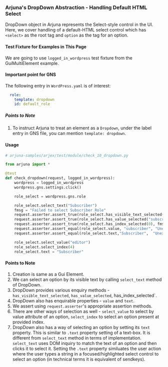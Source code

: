 ### Arjuna's DropDown Abstraction - Handling Default HTML Select

DropDown object in Arjuna represents the Select-style control in the UI. Here, we cover handling of a default-HTML select control which has `<select>` as the root tag and `option` as the tag for an option.

#### Test Fixture for Examples in This Page

We are going to use `logged_in_wordpress` test fixture from the GuiMultiElement example.

#### Important point for GNS

The following entry in `WordPress.yaml` is of interest:

```YAML
  role:
    template: dropdown
    id: default_role
```

##### Points to Note
1. To instruct Arjuna to treat an element as a `Dropdown`, under the label entry in GNS file, you can mention `template: dropdown`.

#### Usage

```python
# arjuna-samples/arjex/test/module/check_10_dropdown.py

from arjuna import *

@test
def check_dropdown(request, logged_in_wordpress):
    wordpress = logged_in_wordpress
    wordpress.gns.settings.click()

    role_select = wordpress.gns.role

    role_select.select_text("Subscriber")
    fmsg = "Failed to select Subscriber Role"
    request.asserter.assert_true(role_select.has_visible_text_selected("Subscriber"), fmsg)
    request.asserter.assert_true(role_select.has_value_selected("subscriber"), fmsg)
    request.asserter.assert_true(role_select.has_index_selected(0), fmsg)
    request.asserter.assert_equal(role_select.value, "subscriber", "Unexpected Value attribute of Role.")
    request.asserter.assert_equal(role_select.text,"Subscriber",  "Unexpected Selected Role Text ")

    role_select.select_value("editor")
    role_select.select_index(4)
    role_select.text = "Subscriber"
```

#### Points to Note
1. Creation is same as a Gui Element.
2. We can select an option by its visible text by calling `select_text` method of DropDown.
3. DropDown provides various enquiry methods - `has_visible_text_selected`, `has_value_selected`, has_index_selected`.
4. DropDown also has enquirable properties - `value` and `text`.
5. We assert using `request.asserter`'s appropriate assertion methods.
6. There are other ways of selection as well - `select_value` to select by value attribute of an option, `select_index` to select an option present at provided index.
7. DropDown also has a way of selecting an option by setting its `text` property. This is similar to `.text` property setting of a text-box. It is different from `select_text` method in terms of implementation. `select_text` uses DOM inquiry to match the text of an option and then clicks it to select it. Setting the `.text` property similuates the user action where the user types a string in a focused/highlighted select control to select an option (in technical terms it is equivalent of sendkeys).
